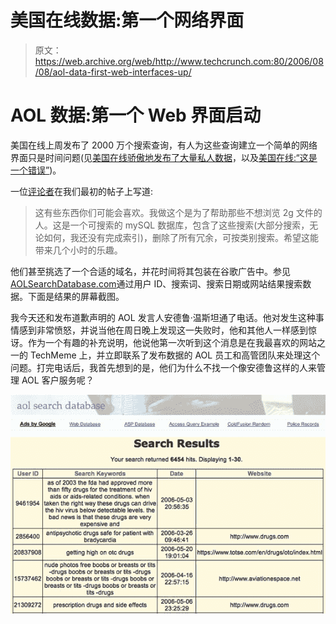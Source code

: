 # 美国在线数据:第一个网络界面

> 原文：<https://web.archive.org/web/http://www.techcrunch.com:80/2006/08/08/aol-data-first-web-interfaces-up/>

# AOL 数据:第一个 Web 界面启动

美国在线上周发布了 2000 万个搜索查询，有人为这些查询建立一个简单的网络界面只是时间问题(见[美国在线骄傲地发布了大量私人数据](https://web.archive.org/web/20230221222331/https://techcrunch.com/2006/08/06/aol-proudly-releases-massive-amounts-of-user-search-data/)，以及[美国在线:“这是一个错误”](https://web.archive.org/web/20230221222331/https://techcrunch.com/2006/08/07/aol-this-was-a-screw-up/))。

一位[评论者](https://web.archive.org/web/20230221222331/https://techcrunch.com/2006/08/06/aol-proudly-releases-massive-amounts-of-user-search-data/#comment-127418)在我们最初的帖子上写道:

> 这有些东西你们可能会喜欢。我做这个是为了帮助那些不想浏览 2g 文件的人。这是一个可搜索的 mySQL 数据库，包含了这些搜索(大部分搜索，无论如何，我还没有完成索引)，删除了所有冗余，可按类别搜索。希望这能带来几个小时的乐趣。

他们甚至挑选了一个合适的域名，并花时间将其包装在谷歌广告中。参见[AOLSearchDatabase.com](https://web.archive.org/web/20230221222331/http://www.aolsearchdatabase.com/)通过用户 ID、搜索词、搜索日期或网站结果搜索数据。下面是结果的屏幕截图。

我今天还和发布道歉声明的 AOL 发言人安德鲁·温斯坦通了电话。他对发生这种事情感到非常愤怒，并说当他在周日晚上发现这一失败时，他和其他人一样感到惊讶。作为一个有趣的补充说明，他说他第一次听到这个消息是在我最喜欢的网站之一的 TechMeme 上，并立即联系了发布数据的 AOL 员工和高管团队来处理这个问题。打完电话后，我首先想到的是，他们为什么不找一个像安德鲁这样的人来管理 AOL 客户服务呢？

![](img/f6f65f991511b959859ce0a0bcd85ee5.png)